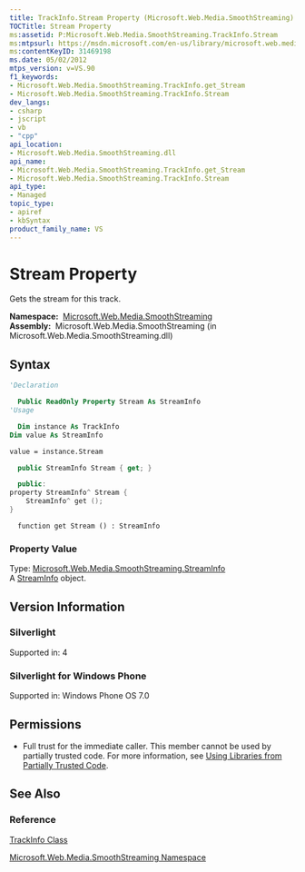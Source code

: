 ```yaml
---
title: TrackInfo.Stream Property (Microsoft.Web.Media.SmoothStreaming)
TOCTitle: Stream Property
ms:assetid: P:Microsoft.Web.Media.SmoothStreaming.TrackInfo.Stream
ms:mtpsurl: https://msdn.microsoft.com/en-us/library/microsoft.web.media.smoothstreaming.trackinfo.stream(v=VS.90)
ms:contentKeyID: 31469198
ms.date: 05/02/2012
mtps_version: v=VS.90
f1_keywords:
- Microsoft.Web.Media.SmoothStreaming.TrackInfo.get_Stream
- Microsoft.Web.Media.SmoothStreaming.TrackInfo.Stream
dev_langs:
- csharp
- jscript
- vb
- "cpp"
api_location:
- Microsoft.Web.Media.SmoothStreaming.dll
api_name:
- Microsoft.Web.Media.SmoothStreaming.TrackInfo.get_Stream
- Microsoft.Web.Media.SmoothStreaming.TrackInfo.Stream
api_type:
- Managed
topic_type:
- apiref
- kbSyntax
product_family_name: VS
---
```


# Stream Property

Gets the stream for this track.

**Namespace:**  [Microsoft.Web.Media.SmoothStreaming](microsoft-web-media-smoothstreaming-namespace_1.md)  
**Assembly:**  Microsoft.Web.Media.SmoothStreaming (in Microsoft.Web.Media.SmoothStreaming.dll)

## Syntax

```vb
'Declaration

  Public ReadOnly Property Stream As StreamInfo
'Usage

  Dim instance As TrackInfo
Dim value As StreamInfo

value = instance.Stream
```

```csharp
  public StreamInfo Stream { get; }
```

```cpp
  public:
property StreamInfo^ Stream {
    StreamInfo^ get ();
}
```

```jscript
  function get Stream () : StreamInfo
```

### Property Value

Type: [Microsoft.Web.Media.SmoothStreaming.StreamInfo](streaminfo-class-microsoft-web-media-smoothstreaming_1.md)  
A [StreamInfo](streaminfo-class-microsoft-web-media-smoothstreaming_1.md) object.  

## Version Information

### Silverlight

Supported in: 4  

### Silverlight for Windows Phone

Supported in: Windows Phone OS 7.0  

## Permissions

  - Full trust for the immediate caller. This member cannot be used by partially trusted code. For more information, see [Using Libraries from Partially Trusted Code](https://msdn.microsoft.com/library/8skskf63).

## See Also

### Reference

[TrackInfo Class](trackinfo-class-microsoft-web-media-smoothstreaming_1.md)

[Microsoft.Web.Media.SmoothStreaming Namespace](microsoft-web-media-smoothstreaming-namespace_1.md)


